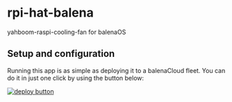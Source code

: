 # rpi-hat-balena
yahboom-raspi-cooling-fan for balenaOS

## Setup and configuration

Running this app is as simple as deploying it to a balenaCloud fleet. You can do it in just one click by using the button below:

[![deploy button](https://balena.io/deploy.svg)](https://dashboard.balena-cloud.com/deploy?repoUrl=https://github.com/dotzeno/rpi-hat-balena&defaultDeviceType=raspberrypi4-64)
